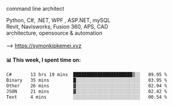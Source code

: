 command line architect

Python, C#, .NET, WPF , ASP.NET, mySQL <br>
Revit, Navisworks, Fusion 360, APS, CAD <br>
architecture, opensource & automation<br>
<br>
--> https://symonkipkemei.xyz

#### 📊 This week, I spent time on:
<!--START_SECTION:waka-->

```txt
C#       13 hrs 19 mins  ██████████████████████▒░░   89.95 %
Binary   35 mins         █░░░░░░░░░░░░░░░░░░░░░░░░   03.95 %
Other    26 mins         ▓░░░░░░░░░░░░░░░░░░░░░░░░   02.94 %
JSON     21 mins         ▓░░░░░░░░░░░░░░░░░░░░░░░░   02.42 %
Text     4 mins          ░░░░░░░░░░░░░░░░░░░░░░░░░   00.54 %
```

<!--END_SECTION:waka-->
